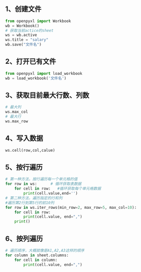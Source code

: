 ## 1、创建文件
```python
from openpyxl import Workbook
wb = Workbook()
# 获取当前actice的sheet
ws = wb.active
ws.title = "salary"
wb.save("文件名")
```
## 2、打开已有文件
```python
from openpyxl import load_workbook
wb = load_workbook('文件名')
```
## 3、获取目前最大行数、列数
```python
# 最大列
ws.max_col
# 最大行
ws.max_row
```
## 4、写入数据
```python
ws.cell(row,col,calue)
```
## 5、按行遍历
```python
# 第一种方法，按行遍历每一个单元格的值
for row in ws:      # 循环获取表数据
    for cell in row:   #循环获取每个单元格数据
        print(cell.value,end='')
# 第二种方法，遍历指定的行和列
#遍历第2行到第5行的前10列
for row in ws.iter_rows(min_row=2, max_row=5, max_col=10):
    for cell in row:
        print(cell.value, end=",")
    print()
```
## 6、按列遍历
```python
# 遍历顺序，大概就像是A1,A2,A3这样的顺序
for column in sheet.columns:
    for cell in column:
        print(cell.value, end=",")
```